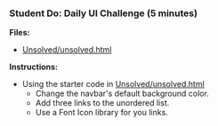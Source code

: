### Student Do: Daily UI Challenge (5 minutes)

**Files:**

- [Unsolved/unsolved.html](Unsolved/unsolved.html)

**Instructions:**

- Using the starter code in [Unsolved/unsolved.html](Unsolved/unsolved.html)
  - Change the navbar's default background color.
  - Add three links to the unordered list.
  - Use a Font Icon library for you links.
